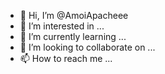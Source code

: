 - 👋 Hi, I’m @AmoiApacheee
- 👀 I’m interested in ...
- 🌱 I’m currently learning ...
- 💞️ I’m looking to collaborate on ...
- 📫 How to reach me ...

<!---
AmoiApacheee/AmoiApacheee is a ✨ special ✨ repository because its `README.md` (this file) appears on your GitHub profile.
You can click the Preview link to take a look at your changes.
--->
